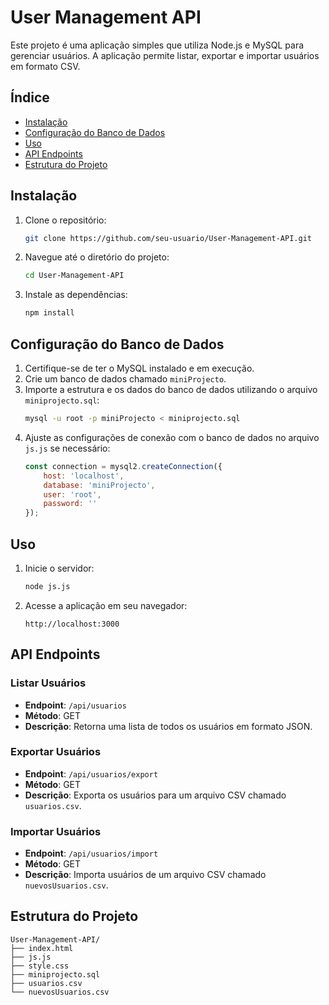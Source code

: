 # User Management API

Este projeto é uma aplicação simples que utiliza Node.js e MySQL para gerenciar usuários. A aplicação permite listar, exportar e importar usuários em formato CSV.

## Índice

- [Instalação](#instalação)
- [Configuração do Banco de Dados](#configuração-do-banco-de-dados)
- [Uso](#uso)
- [API Endpoints](#api-endpoints)
- [Estrutura do Projeto](#estrutura-do-projeto)

## Instalação

1. Clone o repositório:
    ```sh
    git clone https://github.com/seu-usuario/User-Management-API.git
    ```
2. Navegue até o diretório do projeto:
    ```sh
    cd User-Management-API
    ```
3. Instale as dependências:
    ```sh
    npm install
    ```

## Configuração do Banco de Dados

1. Certifique-se de ter o MySQL instalado e em execução.
2. Crie um banco de dados chamado `miniProjecto`.
3. Importe a estrutura e os dados do banco de dados utilizando o arquivo `miniprojecto.sql`:
    ```sh
    mysql -u root -p miniProjecto < miniprojecto.sql
    ```
4. Ajuste as configurações de conexão com o banco de dados no arquivo `js.js` se necessário:
    ```js
    const connection = mysql2.createConnection({
        host: 'localhost',
        database: 'miniProjecto',
        user: 'root',
        password: ''
    });
    ```

## Uso

1. Inicie o servidor:
    ```sh
    node js.js
    ```
2. Acesse a aplicação em seu navegador:
    ```
    http://localhost:3000
    ```

## API Endpoints

### Listar Usuários

- **Endpoint**: `/api/usuarios`
- **Método**: GET
- **Descrição**: Retorna uma lista de todos os usuários em formato JSON.

### Exportar Usuários

- **Endpoint**: `/api/usuarios/export`
- **Método**: GET
- **Descrição**: Exporta os usuários para um arquivo CSV chamado `usuarios.csv`.

### Importar Usuários

- **Endpoint**: `/api/usuarios/import`
- **Método**: GET
- **Descrição**: Importa usuários de um arquivo CSV chamado `nuevosUsuarios.csv`.

## Estrutura do Projeto

```plaintext
User-Management-API/
├── index.html
├── js.js
├── style.css
├── miniprojecto.sql
├── usuarios.csv
└── nuevosUsuarios.csv
